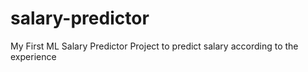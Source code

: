 # salary-predictor
My First ML Salary Predictor Project to predict salary according to the experience
